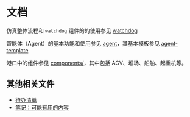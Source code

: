 # 文档

仿真整体流程和 `watchdog` 组件的的使用参见 [watchdog](./watchdog.md)

智能体（Agent）的基本功能和使用参见 [agent](./agent.md)，其基本模板参见 [agent-template](./agent-template.md)

港口中的组件参见 [components/](./components/)，其中包括 AGV、堆场、船舶、起重机等。

## 其他相关文件

- [待办清单](./docs/todo.md)
- [笔记：可能有用的内容](./docs/log.md)
